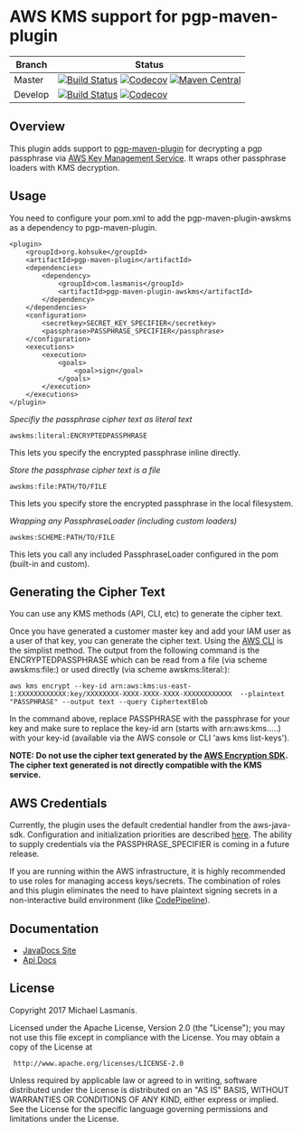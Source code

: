 AWS KMS support for pgp-maven-plugin
====================================

| Branch | Status |
| ------ | ------ |
|Master|[![Build Status](https://img.shields.io/circleci/project/github/michaellasmanis/pgp-maven-plugin-awskms/master.svg)](https://circleci.com/gh/michaellasmanis/pgp-maven-plugin-awskms/tree/master) [![Codecov](https://img.shields.io/codecov/c/github/michaellasmanis/pgp-maven-plugin-awskms/master.svg)](https://codecov.io/gh/michaellasmanis/pgp-maven-plugin-awskms/branch/master) [![Maven Central](https://maven-badges.herokuapp.com/maven-central/com.lasmanis/pgp-maven-plugin-awskms/badge.svg?style=flat)](https://maven-badges.herokuapp.com/maven-central/com.lasmanis/pgp-maven-plugin-awskms)|
|Develop|[![Build Status](https://img.shields.io/circleci/project/github/michaellasmanis/pgp-maven-plugin-awskms/develop.svg)](https://circleci.com/gh/michaellasmanis/pgp-maven-plugin-awskms/tree/develop) [![Codecov](https://img.shields.io/codecov/c/github/michaellasmanis/pgp-maven-plugin-awskms/develop.svg)](https://codecov.io/gh/michaellasmanis/pgp-maven-plugin-awskms/branch/develop)|

Overview
--------

This plugin adds support to [pgp-maven-plugin](http://kohsuke.org/pgp-maven-plugin/) for decrypting a pgp passphrase via [AWS Key Management Service](https://aws.amazon.com/kms/).  It wraps other passphrase loaders with KMS decryption.

Usage
-----

You need to configure your pom.xml to add the pgp-maven-plugin-awskms as a dependency to pgp-maven-plugin.

    <plugin>
        <groupId>org.kohsuke</groupId>
        <artifactId>pgp-maven-plugin</artifactId>
        <dependencies>
            <dependency>
                <groupId>com.lasmanis</groupId>
                <artifactId>pgp-maven-plugin-awskms</artifactId>
            </dependency>
        </dependencies>
        <configuration>
            <secretkey>SECRET_KEY_SPECIFIER</secretkey>
            <passphrase>PASSPHRASE_SPECIFIER</passphrase>
        </configuration>
        <executions>
            <execution>
                <goals>
                    <goal>sign</goal>
                </goals>
            </execution>
        </executions>
    </plugin>

*Specifiy the passphrase cipher text as literal text*

    awskms:literal:ENCRYPTEDPASSPHRASE

This lets you specify the encrypted passphrase inline directly.

*Store the passphrase cipher text is a file*

    awskms:file:PATH/TO/FILE

This lets you specify store the encrypted passphrase in the local filesystem.

*Wrapping any PassphraseLoader (including custom loaders)*

    awskms:SCHEME:PATH/TO/FILE

This lets you call any included PassphraseLoader configured in the pom (built-in and custom).

Generating the Cipher Text
--------------------------

You can use any KMS methods (API, CLI, etc) to generate the cipher text.

Once you have generated a customer master key and add your IAM user as a user of that key, you can generate the cipher text.  Using the [AWS CLI](https://aws.amazon.com/cli/) is the simplist method.  The output from the following command is the ENCRYPTEDPASSPHRASE which can be read from a file (via scheme awskms:file:) or used directly (via scheme awskms:literal:):

    aws kms encrypt --key-id arn:aws:kms:us-east-1:XXXXXXXXXXXX:key/XXXXXXXX-XXXX-XXXX-XXXX-XXXXXXXXXXXX  --plaintext "PASSPHRASE" --output text --query CiphertextBlob

In the command above, replace PASSPHRASE with the passphrase for your key and make sure to replace the key-id arn (starts with arn:aws:kms.....) with your key-id (available via the AWS console or CLI 'aws kms list-keys').

**NOTE: Do not use the cipher text generated by the [AWS Encryption SDK](https://github.com/awslabs/aws-encryption-sdk-java).  The cipher text generated is not directly compatible with the KMS service.**

AWS Credentials
---------------

Currently, the plugin uses the default credential handler from the aws-java-sdk.  Configuration and initialization priorities are described [here](http://docs.aws.amazon.com/sdk-for-java/v1/developer-guide/setup-credentials.html).  The ability to supply credentials via the PASSPHRASE_SPECIFIER is coming in a future release.

If you are running within the AWS infrastructure, it is highly recommended to use roles for managing access keys/secrets.  The combination of roles and this plugin eliminates the need to have plaintext signing secrets in a non-interactive build environment (like [CodePipeline](https://aws.amazon.com/codepipeline/)).

Documentation
-------------

* [JavaDocs Site](https://michaellasmanis.github.io/pgp-maven-plugin-awskms/)
* [Api Docs](https://michaellasmanis.github.io/pgp-maven-plugin-awskms/apidocs/)

License
-------

Copyright 2017 Michael Lasmanis.

Licensed under the Apache License, Version 2.0 (the "License");
you may not use this file except in compliance with the License.
You may obtain a copy of the License at

     http://www.apache.org/licenses/LICENSE-2.0

Unless required by applicable law or agreed to in writing, software
distributed under the License is distributed on an "AS IS" BASIS,
WITHOUT WARRANTIES OR CONDITIONS OF ANY KIND, either express or implied.
See the License for the specific language governing permissions and
limitations under the License.


